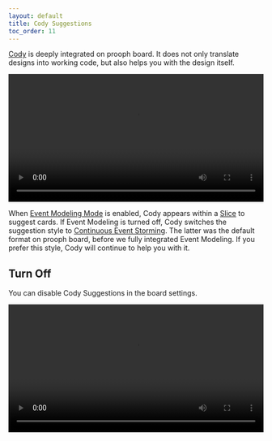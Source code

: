 ```yaml
---
layout: default
title: Cody Suggestions
toc_order: 11
---
```


[Cody]({{site.baseUrl}}/cody/introduction.html) is deeply integrated on prooph board. It does not only translate designs into working code, but also helps you with the design itself.

<div class="video-container">
    <video style="width: 100%" controls>
        <source src="{{site.baseUrl}}/assets/video/board_workspace/cody-suggestions.mp4">
    </video>
</div>


When [Event Modeling Mode]({{site.baseUrl}}/board_workspace/Event-Modeling-Mode.html) is enabled, Cody appears within a [Slice]({{site.baseUrl}}/board_workspace/Frames.html#event-modeling-slice) to
suggest cards. If Event Modeling is turned off, Cody switches the suggestion style to [Continuous Event Storming]({{site.baseUrl}}/continuous_event_storming/event-map-design.html).
The latter was the default format on prooph board, before we fully integrated Event Modeling. If you prefer this style, Cody will continue to help you with it.

## Turn Off

You can disable Cody Suggestions in the board settings.

<div class="video-container">
    <video style="width: 100%" controls>
        <source src="{{site.baseUrl}}/assets/video/board_workspace/cody-suggestions-turn-off.mp4">
    </video>
</div>
